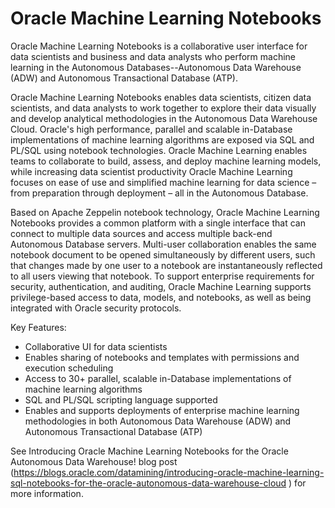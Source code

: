 # Oracle Machine Learning Notebooks
Oracle Machine Learning Notebooks is a collaborative user interface for data scientists and business and data analysts who perform machine learning in the Autonomous Databases--Autonomous Data Warehouse (ADW) and Autonomous Transactional Database (ATP).   

Oracle Machine Learning Notebooks enables data scientists, citizen data scientists, and data analysts to work together to explore their data visually and develop analytical methodologies in the Autonomous Data Warehouse Cloud. Oracle's high performance, parallel and scalable in-Database implementations of machine learning algorithms are exposed via SQL and PL/SQL using notebook technologies. Oracle Machine Learning enables teams to collaborate to build, assess, and deploy machine learning models, while increasing data scientist productivity Oracle Machine Learning focuses on ease of use and simplified machine learning for data science – from preparation through deployment – all in the Autonomous Database.

Based on Apache Zeppelin notebook technology, Oracle Machine Learning Notebooks provides a common platform with a single interface that can connect to multiple data sources and access multiple back-end Autonomous Database servers. Multi-user collaboration enables the same notebook document to be opened simultaneously by different users, such that changes made by one user to a notebook are instantaneously reflected to all users viewing that notebook. To support enterprise requirements for security, authentication, and auditing, Oracle Machine Learning supports privilege-based access to data, models, and notebooks, as well as being integrated with Oracle security protocols.


Key Features:   

* Collaborative UI for data scientists
* Enables sharing of notebooks and templates with permissions and execution scheduling 
* Access to 30+ parallel, scalable in-Database implementations of machine learning algorithms
* SQL and PL/SQL scripting language supported
* Enables and supports deployments of enterprise machine learning methodologies in both Autonomous Data Warehouse (ADW) and Autonomous Transactional Database (ATP)


 See Introducing Oracle Machine Learning Notebooks for the Oracle Autonomous Data Warehouse! blog post (https://blogs.oracle.com/datamining/introducing-oracle-machine-learning-sql-notebooks-for-the-oracle-autonomous-data-warehouse-cloud ) for more information.  
